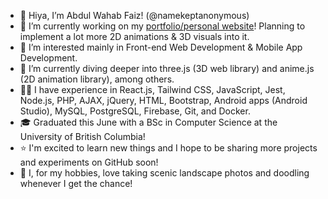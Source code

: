 - 👋 Hiya, I’m Abdul Wahab Faiz! (@namekeptanonymous)
- 🔭 I’m currently working on my [portfolio/personal website](https://www.namekeptanonymous.me/)! Planning to implement a lot more 2D animations & 3D visuals into it.
- 👀 I’m interested mainly in Front-end Web Development & Mobile App Development.
- 🌱 I’m currently diving deeper into three.js (3D web library) and anime.js (2D animation library), among others.
- 👨‍💻 I have experience in React.js, Tailwind CSS, JavaScript, Jest, Node.js, PHP, AJAX, jQuery, HTML, Bootstrap, Android apps (Android Studio), MySQL, PostgreSQL, Firebase, Git, and Docker.
- 🎓 Graduated this June with a BSc in Computer Science at the University of British Columbia!
- ⭐️ I'm excited to learn new things and I hope to be sharing more projects and experiments on GitHub soon!
- 📸 I, for my hobbies, love taking scenic landscape photos and doodling whenever I get the chance!

